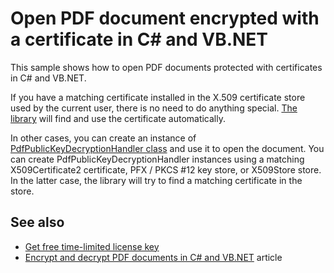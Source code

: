 # Open PDF document encrypted with a certificate in C# and VB.NET
This sample shows how to open PDF documents protected with certificates in C# and VB.NET.

If you have a matching certificate installed in the X.509 certificate store used by the current user, there is no need to do anything special. [The library](https://bitmiracle.com/pdf-library/) will find and use the certificate automatically. 

In other cases, you can create an instance of [PdfPublicKeyDecryptionHandler class](https://bitmiracle.com/pdf-library/help/pdfpublickeydecryptionhandler.html) and use it to open the document. You can create PdfPublicKeyDecryptionHandler instances using a matching X509Certificate2 certificate, PFX / PKCS #12 key store, or X509Store store. In the latter case, the library will try to find a matching certificate in the store.

## See also
* [Get free time-limited license key](https://bitmiracle.com/pdf-library/download-pdf-library.aspx)
* [Encrypt and decrypt PDF documents in C# and VB.NET](https://bitmiracle.com/pdf-library/passwords-and-security.aspx) article
